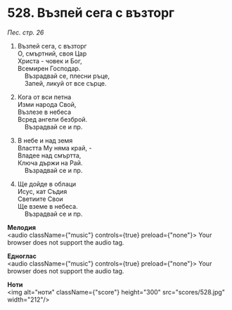 # 528. Възпей сега с възторг  

*Пес. стр. 26*  

1. Възпей сега, с възторг  
О, смъртний, своя Цар  
Христа - човек и Бог,  
Всемирен Господар.  
    Възрадвай се, плесни ръце,  
    Запей, ликуй от все сърце.  

2. Кога от вси петна  
Изми народа Свой,  
Възлезе в небеса  
Всред ангели безброй.  
    Възрадвай се и пр.  

3. В небе и над земя  
Властта Му няма край, -  
Владее над смъртта,  
Ключа държи на Рай.  
    Възрадвай се и пр.  

4. Ще дойде в облаци  
Исус, кат Съдия  
Светиите Свои  
Ще вземе в небеса.  
    Възрадвай се и пр.  

__Мелодия__  
<audio className={"music"} controls={true} preload={"none"}><source src="mp3/528.mp3" type="audio/mpeg"/>
Your browser does not support the audio tag.
</audio>  

__Едноглас__  
<audio className={"music"} controls={true} preload={"none"}><source src="transp/528.mp3" type="audio/mpeg"/>
Your browser does not support the audio tag.
</audio>  

__Ноти__  
<img alt="ноти" className={"score"} height="300" src="scores/528.jpg" width="212"/>
